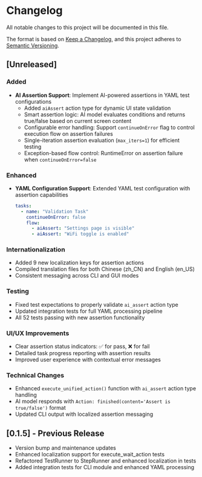 # Changelog

All notable changes to this project will be documented in this file.

The format is based on [Keep a Changelog](https://keepachangelog.com/en/1.0.0/),
and this project adheres to [Semantic Versioning](https://semver.org/spec/v2.0.0.html).

## [Unreleased]

### Added
- **AI Assertion Support**: Implement AI-powered assertions in YAML test configurations
  - Added `aiAssert` action type for dynamic UI state validation
  - Smart assertion logic: AI model evaluates conditions and returns true/false based on current screen content
  - Configurable error handling: Support `continueOnError` flag to control execution flow on assertion failures
  - Single-iteration assertion evaluation (`max_iters=1`) for efficient testing
  - Exception-based flow control: RuntimeError on assertion failure when `continueOnError=false`

### Enhanced
- **YAML Configuration Support**: Extended YAML test configuration with assertion capabilities
  ```yaml
  tasks:
    - name: "Validation Task"
      continueOnError: false
      flow:
        - aiAssert: "Settings page is visible"
        - aiAssert: "WiFi toggle is enabled"
  ```

### Internationalization
- Added 9 new localization keys for assertion actions
- Compiled translation files for both Chinese (zh_CN) and English (en_US)
- Consistent messaging across CLI and GUI modes

### Testing
- Fixed test expectations to properly validate `ai_assert` action type
- Updated integration tests for full YAML processing pipeline
- All 52 tests passing with new assertion functionality

### UI/UX Improvements
- Clear assertion status indicators: ✅ for pass, ❌ for fail
- Detailed task progress reporting with assertion results
- Improved user experience with contextual error messages

### Technical Changes
- Enhanced `execute_unified_action()` function with `ai_assert` action type handling
- AI model responds with `Action: finished(content='Assert is true/false')` format
- Updated CLI output with localized assertion messaging

## [0.1.5] - Previous Release
- Version bump and maintenance updates
- Enhanced localization support for execute_wait_action tests
- Refactored TestRunner to StepRunner and enhanced localization in tests
- Added integration tests for CLI module and enhanced YAML processing